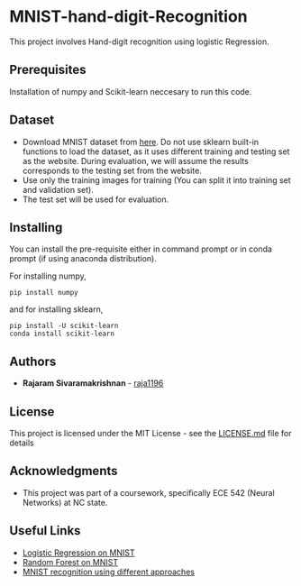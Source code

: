 # MNIST-hand-digit-Recognition


This project involves Hand-digit recognition using logistic Regression. 


## Prerequisites

Installation of numpy and Scikit-learn neccesary to run this code.

## Dataset
- Download MNIST dataset from [here](http://yann.lecun.com/exdb/mnist/). Do not use sklearn built-in functions to load the dataset, as it uses different training and testing set as the website. During evaluation, we will assume the results corresponds to the testing set from the website.
- Use only the training images for training (You can split it into training set and validation set).
- The test set will be used for evaluation.

## Installing

You can install the pre-requisite either in command prompt or in conda prompt (if using anaconda distribution).

For installing numpy,

```
pip install numpy

```

and for installing sklearn,


```
pip install -U scikit-learn
conda install scikit-learn
```

## Authors

* **Rajaram Sivaramakrishnan** - [raja1196](https://github.com/raja1196)


## License

This project is licensed under the MIT License - see the [LICENSE.md](LICENSE.md) file for details

## Acknowledgments

* This project was part of a coursework, specifically ECE 542 (Neural Networks) at NC state.

## Useful Links
- [Logistic Regression on MNIST](https://towardsdatascience.com/logistic-regression-using-python-sklearn-numpy-mnist-handwriting-recognition-matplotlib-a6b31e2b166a)
- [Random Forest on MNIST](https://www.kaggle.com/issatingzon/mnist-with-random-forests)
- [MNIST recognition using different approaches](http://brianfarris.me/static/digit_recognizer.html)


